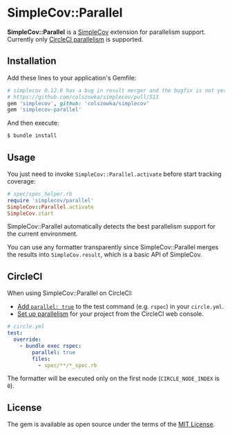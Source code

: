 # SimpleCov::Parallel

**SimpleCov::Parallel** is a [SimpleCov](https://github.com/colszowka/simplecov) extension for parallelism support.
Currently only [CircleCI parallelism](https://circleci.com/docs/parallelism/) is supported.

## Installation

Add these lines to your application's Gemfile:

```ruby
# simplecov 0.12.0 has a bug in result merger and the bugfix is not yet released.
# https://github.com/colszowka/simplecov/pull/513
gem 'simplecov', github: 'colszowka/simplecov'
gem 'simplecov-parallel'
```

And then execute:

```bash
$ bundle install
```

## Usage

You just need to invoke `SimpleCov::Parallel.activate` before start tracking coverage:

```ruby
# spec/spec_helper.rb
require 'simplecov/parallel'
SimpleCov::Parallel.activate
SimpleCov.start
```

SimpleCov::Parallel automatically detects the best parallelism support for the current environment.

You can use any formatter transparently
since SimpleCov::Parallel merges the results into `SimpleCov.result`,
which is a basic API of SimpleCov.

## CircleCI

When using SimpleCov::Parallel on CircleCI:

* [Add `parallel: true`](https://circleci.com/docs/parallel-manual-setup/)
  to the test command (e.g. `rspec`) in your `circle.yml`.
* [Set up parallelism](https://circleci.com/docs/setting-up-parallelism/)
  for your project from the CircleCI web console.

```yaml
# circle.yml
test:
  override:
    - bundle exec rspec:
        parallel: true
        files:
          - spec/**/*_spec.rb
```

The formatter will be executed only on the first node (`CIRCLE_NODE_INDEX` is `0`).

## License

The gem is available as open source under the terms of the [MIT License](http://opensource.org/licenses/MIT).
